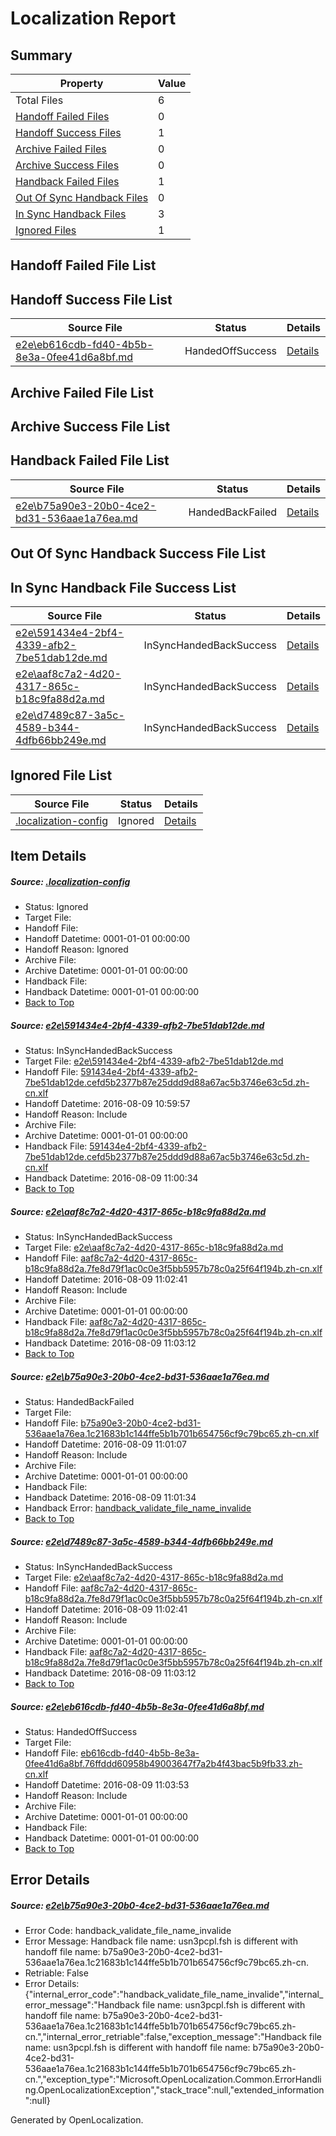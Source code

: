 # <a name='report-top'></a> Localization Report

## Summary
 Property | Value 
 -------- | ----- 
 Total Files | 6
[ Handoff Failed Files ](#handoff-failed-list)| 0
[ Handoff Success Files ](#handoff-success-list)| 1
[ Archive Failed Files ](#archive-failed-list)| 0
[ Archive Success Files ](#archive-success-list)| 0
[ Handback Failed Files ](#handback-failed-list)| 1
[ Out Of Sync Handback Files ](#outofsync-handback-success-list)| 0
[ In Sync Handback Files ](#insync-handback-success-list)| 3
[ Ignored Files ](#ignored-list)| 1

## <a name='handoff-failed-list'></a> Handoff Failed File List

## <a name='handoff-success-list'></a> Handoff Success File List
 Source File | Status | Details 
 ----------- | ------ | ------- 
 [e2e\eb616cdb-fd40-4b5b-8e3a-0fee41d6a8bf.md](https://github.com/OpenLocalizationTestOrg/oltest/blob/278176aac4ad25e7b95712da3b862681e9e47c74/e2e/eb616cdb-fd40-4b5b-8e3a-0fee41d6a8bf.md) | HandedOffSuccess | [Details](#7dba8da8c59c744afb85be89f1b7abb3d0b478565)

## <a name='archive-failed-list'></a> Archive Failed File List

## <a name='archive-success-list'></a> Archive Success File List

## <a name='handback-failed-list'></a> Handback Failed File List
 Source File | Status | Details 
 ----------- | ------ | ------- 
 [e2e\b75a90e3-20b0-4ce2-bd31-536aae1a76ea.md](https://github.com/OpenLocalizationTestOrg/oltest/blob/ad127a81500c67327bb8368e83c87457115a6d9c/e2e/b75a90e3-20b0-4ce2-bd31-536aae1a76ea.md) | HandedBackFailed | [Details](#0aeb11ab850439018cc94949753568e0bc68c62a3)

## <a name='outofsync-handback-success-list'></a> Out Of Sync Handback Success File List

## <a name='insync-handback-success-list'></a> In Sync Handback File Success List
 Source File | Status | Details 
 ----------- | ------ | ------- 
 [e2e\591434e4-2bf4-4339-afb2-7be51dab12de.md](https://github.com/OpenLocalizationTestOrg/oltest/blob/a68a158d8d3b661e5380e4aae552e86f3b61146c/e2e/591434e4-2bf4-4339-afb2-7be51dab12de.md) | InSyncHandedBackSuccess | [Details](#4c6cbcd3552d4d8b066d20d31d90b110972881031)
 [e2e\aaf8c7a2-4d20-4317-865c-b18c9fa88d2a.md](https://github.com/OpenLocalizationTestOrg/oltest/blob/4dca433527095cfd9697feece8892220465da45c/e2e/aaf8c7a2-4d20-4317-865c-b18c9fa88d2a.md) | InSyncHandedBackSuccess | [Details](#b6610db93ec555cdc04b2e19293397a461d15b662)
 [e2e\d7489c87-3a5c-4589-b344-4dfb66bb249e.md](https://github.com/OpenLocalizationTestOrg/oltest/blob/278176aac4ad25e7b95712da3b862681e9e47c74/e2e/d7489c87-3a5c-4589-b344-4dfb66bb249e.md) | InSyncHandedBackSuccess | [Details](#b6610db93ec555cdc04b2e19293397a461d15b664)

## <a name='ignored-list'></a> Ignored File List
 Source File | Status | Details 
 ----------- | ------ | ------- 
 [.localization-config](https://github.com/OpenLocalizationTestOrg/oltest/blob/278176aac4ad25e7b95712da3b862681e9e47c74/.localization-config) | Ignored | [Details](#3d4f252ac210baf56311d7e97dcc2db10974dbd20)

## Item Details
##### <a name='3d4f252ac210baf56311d7e97dcc2db10974dbd20'></a> Source: [.localization-config](https://github.com/OpenLocalizationTestOrg/oltest/blob/278176aac4ad25e7b95712da3b862681e9e47c74/.localization-config)
* Status: Ignored
* Target File: 
* Handoff File: 
* Handoff Datetime: 0001-01-01 00:00:00
* Handoff Reason: Ignored
* Archive File: 
* Archive Datetime: 0001-01-01 00:00:00
* Handback File: 
* Handback Datetime: 0001-01-01 00:00:00
* [Back to Top](#report-top)

##### <a name='4c6cbcd3552d4d8b066d20d31d90b110972881031'></a> Source: [e2e\591434e4-2bf4-4339-afb2-7be51dab12de.md](https://github.com/OpenLocalizationTestOrg/oltest/blob/a68a158d8d3b661e5380e4aae552e86f3b61146c/e2e/591434e4-2bf4-4339-afb2-7be51dab12de.md)
* Status: InSyncHandedBackSuccess
* Target File: [e2e\591434e4-2bf4-4339-afb2-7be51dab12de.md](https://github.com/OpenLocalizationTestOrg/ol-test-zhcn/blob/9781ed6cb4c78aec25f02f78eb2a84fe01072cae/e2e/591434e4-2bf4-4339-afb2-7be51dab12de.md)
* Handoff File: [591434e4-2bf4-4339-afb2-7be51dab12de.cefd5b2377b87e25ddd9d88a67ac5b3746e63c5d.zh-cn.xlf](https://github.com/OpenLocalizationTestOrg/olhandoff-e2e/blob/3da6f5cc200ae89defe90877de2fa46f8023aa08/ol-handoff/OpenLocalizationTestOrg/ol-test-zhcn/ci/ht/591434e4-2bf4-4339-afb2-7be51dab12de.cefd5b2377b87e25ddd9d88a67ac5b3746e63c5d.zh-cn.xlf)
* Handoff Datetime: 2016-08-09 10:59:57
* Handoff Reason: Include
* Archive File: 
* Archive Datetime: 0001-01-01 00:00:00
* Handback File: [591434e4-2bf4-4339-afb2-7be51dab12de.cefd5b2377b87e25ddd9d88a67ac5b3746e63c5d.zh-cn.xlf](https://github.com/OpenLocalizationTestOrg/olhandback-e2e/blob/21f5e94ab500d3cd837020f9fa94516f423c7bbc/ol-handback/OpenLocalizationTestOrg/ol-test-zhcn/ci/ht/591434e4-2bf4-4339-afb2-7be51dab12de.cefd5b2377b87e25ddd9d88a67ac5b3746e63c5d.zh-cn.xlf)
* Handback Datetime: 2016-08-09 11:00:34
* [Back to Top](#report-top)

##### <a name='b6610db93ec555cdc04b2e19293397a461d15b662'></a> Source: [e2e\aaf8c7a2-4d20-4317-865c-b18c9fa88d2a.md](https://github.com/OpenLocalizationTestOrg/oltest/blob/4dca433527095cfd9697feece8892220465da45c/e2e/aaf8c7a2-4d20-4317-865c-b18c9fa88d2a.md)
* Status: InSyncHandedBackSuccess
* Target File: [e2e\aaf8c7a2-4d20-4317-865c-b18c9fa88d2a.md](https://github.com/OpenLocalizationTestOrg/ol-test-zhcn/blob/ff45b96761a3f17166e16a217cceacd9e3127ade/e2e/aaf8c7a2-4d20-4317-865c-b18c9fa88d2a.md)
* Handoff File: [aaf8c7a2-4d20-4317-865c-b18c9fa88d2a.7fe8d79f1ac0c0e3f5bb5957b78c0a25f64f194b.zh-cn.xlf](https://github.com/OpenLocalizationTestOrg/olhandoff-e2e/blob/fd39386505da91c55fdf58cb4df5a51ca29816a7/ol-handoff/OpenLocalizationTestOrg/ol-test-zhcn/ci/ht/aaf8c7a2-4d20-4317-865c-b18c9fa88d2a.7fe8d79f1ac0c0e3f5bb5957b78c0a25f64f194b.zh-cn.xlf)
* Handoff Datetime: 2016-08-09 11:02:41
* Handoff Reason: Include
* Archive File: 
* Archive Datetime: 0001-01-01 00:00:00
* Handback File: [aaf8c7a2-4d20-4317-865c-b18c9fa88d2a.7fe8d79f1ac0c0e3f5bb5957b78c0a25f64f194b.zh-cn.xlf](https://github.com/OpenLocalizationTestOrg/olhandback-e2e/blob/b29de473a45ec54923029d0ce1899ba5b72da020/ol-handback/OpenLocalizationTestOrg/ol-test-zhcn/ci/ht/aaf8c7a2-4d20-4317-865c-b18c9fa88d2a.7fe8d79f1ac0c0e3f5bb5957b78c0a25f64f194b.zh-cn.xlf)
* Handback Datetime: 2016-08-09 11:03:12
* [Back to Top](#report-top)

##### <a name='0aeb11ab850439018cc94949753568e0bc68c62a3'></a> Source: [e2e\b75a90e3-20b0-4ce2-bd31-536aae1a76ea.md](https://github.com/OpenLocalizationTestOrg/oltest/blob/ad127a81500c67327bb8368e83c87457115a6d9c/e2e/b75a90e3-20b0-4ce2-bd31-536aae1a76ea.md)
* Status: HandedBackFailed
* Target File: 
* Handoff File: [b75a90e3-20b0-4ce2-bd31-536aae1a76ea.1c21683b1c144ffe5b1b701b654756cf9c79bc65.zh-cn.xlf](https://github.com/OpenLocalizationTestOrg/olhandoff-e2e/blob/92f4f70d32bd09ce48152373a114bbd38d68e612/ol-handoff/OpenLocalizationTestOrg/ol-test-zhcn/ci/ht/b75a90e3-20b0-4ce2-bd31-536aae1a76ea.1c21683b1c144ffe5b1b701b654756cf9c79bc65.zh-cn.xlf)
* Handoff Datetime: 2016-08-09 11:01:07
* Handoff Reason: Include
* Archive File: 
* Archive Datetime: 0001-01-01 00:00:00
* Handback File: 
* Handback Datetime: 2016-08-09 11:01:34
* Handback Error: [handback_validate_file_name_invalide](#0aeb11ab850439018cc94949753568e0bc68c62a3handback_validate_file_name_invalide)
* [Back to Top](#report-top)

##### <a name='b6610db93ec555cdc04b2e19293397a461d15b664'></a> Source: [e2e\d7489c87-3a5c-4589-b344-4dfb66bb249e.md](https://github.com/OpenLocalizationTestOrg/oltest/blob/278176aac4ad25e7b95712da3b862681e9e47c74/e2e/d7489c87-3a5c-4589-b344-4dfb66bb249e.md)
* Status: InSyncHandedBackSuccess
* Target File: [e2e\aaf8c7a2-4d20-4317-865c-b18c9fa88d2a.md](https://github.com/OpenLocalizationTestOrg/ol-test-zhcn/blob/ff45b96761a3f17166e16a217cceacd9e3127ade/e2e/aaf8c7a2-4d20-4317-865c-b18c9fa88d2a.md)
* Handoff File: [aaf8c7a2-4d20-4317-865c-b18c9fa88d2a.7fe8d79f1ac0c0e3f5bb5957b78c0a25f64f194b.zh-cn.xlf](https://github.com/OpenLocalizationTestOrg/olhandoff-e2e/blob/fd39386505da91c55fdf58cb4df5a51ca29816a7/ol-handoff/OpenLocalizationTestOrg/ol-test-zhcn/ci/ht/aaf8c7a2-4d20-4317-865c-b18c9fa88d2a.7fe8d79f1ac0c0e3f5bb5957b78c0a25f64f194b.zh-cn.xlf)
* Handoff Datetime: 2016-08-09 11:02:41
* Handoff Reason: Include
* Archive File: 
* Archive Datetime: 0001-01-01 00:00:00
* Handback File: [aaf8c7a2-4d20-4317-865c-b18c9fa88d2a.7fe8d79f1ac0c0e3f5bb5957b78c0a25f64f194b.zh-cn.xlf](https://github.com/OpenLocalizationTestOrg/olhandback-e2e/blob/b29de473a45ec54923029d0ce1899ba5b72da020/ol-handback/OpenLocalizationTestOrg/ol-test-zhcn/ci/ht/aaf8c7a2-4d20-4317-865c-b18c9fa88d2a.7fe8d79f1ac0c0e3f5bb5957b78c0a25f64f194b.zh-cn.xlf)
* Handback Datetime: 2016-08-09 11:03:12
* [Back to Top](#report-top)

##### <a name='7dba8da8c59c744afb85be89f1b7abb3d0b478565'></a> Source: [e2e\eb616cdb-fd40-4b5b-8e3a-0fee41d6a8bf.md](https://github.com/OpenLocalizationTestOrg/oltest/blob/278176aac4ad25e7b95712da3b862681e9e47c74/e2e/eb616cdb-fd40-4b5b-8e3a-0fee41d6a8bf.md)
* Status: HandedOffSuccess
* Target File: 
* Handoff File: [eb616cdb-fd40-4b5b-8e3a-0fee41d6a8bf.76ffddd60958b49003647f7a2b4f43bac5b9fb33.zh-cn.xlf](https://github.com/OpenLocalizationTestOrg/olhandoff-e2e/blob/723822350245ff8ec099a98b85fb3a6a963ff94f/ol-handoff/OpenLocalizationTestOrg/ol-test-zhcn/ci/ht/eb616cdb-fd40-4b5b-8e3a-0fee41d6a8bf.76ffddd60958b49003647f7a2b4f43bac5b9fb33.zh-cn.xlf)
* Handoff Datetime: 2016-08-09 11:03:53
* Handoff Reason: Include
* Archive File: 
* Archive Datetime: 0001-01-01 00:00:00
* Handback File: 
* Handback Datetime: 0001-01-01 00:00:00
* [Back to Top](#report-top)


## Error Details
##### <a name='0aeb11ab850439018cc94949753568e0bc68c62a3handback_validate_file_name_invalide'></a> Source: [e2e\b75a90e3-20b0-4ce2-bd31-536aae1a76ea.md](#0aeb11ab850439018cc94949753568e0bc68c62a3)
* Error Code: handback_validate_file_name_invalide
* Error Message: Handback file name: usn3pcpl.fsh is different with handoff file name: b75a90e3-20b0-4ce2-bd31-536aae1a76ea.1c21683b1c144ffe5b1b701b654756cf9c79bc65.zh-cn.
* Retriable: False
* Error Details: {"internal_error_code":"handback_validate_file_name_invalide","internal_error_message":"Handback file name: usn3pcpl.fsh is different with handoff file name: b75a90e3-20b0-4ce2-bd31-536aae1a76ea.1c21683b1c144ffe5b1b701b654756cf9c79bc65.zh-cn.","internal_error_retriable":false,"exception_message":"Handback file name: usn3pcpl.fsh is different with handoff file name: b75a90e3-20b0-4ce2-bd31-536aae1a76ea.1c21683b1c144ffe5b1b701b654756cf9c79bc65.zh-cn.","exception_type":"Microsoft.OpenLocalization.Common.ErrorHandling.OpenLocalizationException","stack_trace":null,"extended_information":null}


Generated by OpenLocalization.
